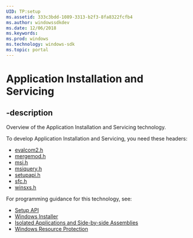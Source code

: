 ```yaml
---
UID: TP:setup
ms.assetid: 333c3bdd-1089-3313-b2f3-8fa8322fcfb4
ms.author: windowssdkdev
ms.date: 12/06/2018
ms.keywords: 
ms.prod: windows
ms.technology: windows-sdk
ms.topic: portal
---
```


# Application Installation and Servicing

## -description

Overview of the Application Installation and Servicing technology.

To develop Application Installation and Servicing, you need these headers:

 * [evalcom2.h](../evalcom2/index.md)
 * [mergemod.h](../mergemod/index.md)
 * [msi.h](../msi/index.md)
 * [msiquery.h](../msiquery/index.md)
 * [setupapi.h](../setupapi/index.md)
 * [sfc.h](../sfc/index.md)
 * [winsxs.h](../winsxs/index.md)

For programming guidance for this technology, see:
* [Setup API](/windows/desktop/setupapi)
* [Windows Installer](/windows/desktop/msi)
* [Isolated Applications and Side-by-side Assemblies](/windows/desktop/sbscs)
* [Windows Resource Protection](/windows/desktop/wfp)


